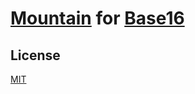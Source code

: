 # [Mountain](https://github.com/mountain-theme/Mountain) for [Base16](https://github.com/chriskempson/base16)

## License

[MIT](./LICENSE)
